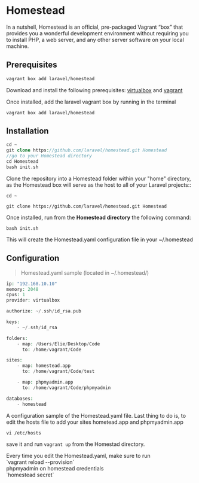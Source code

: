 # Homestead

In a nutshell, Homestead is an official, pre-packaged Vagrant “box” that provides you a 
wonderful development environment without requiring you to install PHP, a web server, 
and any other server software on your local machine.

## Prerequisites

```php
vagrant box add laravel/homestead
```

Download and install the following prerequisites: <a href='https://www.virtualbox.org/wiki/Downloads'>virtualbox</a> 
and <a href='https://www.vagrantup.com/downloads.html'>vagrant</a> 

Once installed, add the laravel vagrant box by running in the terminal

`vagrant box add laravel/homestead`

## Installation

```php
cd ~
git clone https://github.com/laravel/homestead.git Homestead
//go to your Homestead directory
cd Homestead
bash init.sh
```

Clone the repository into a Homestead folder within your "home" directory, as the Homestead box will serve as the host to all of your Laravel projects::

`cd ~`

`git clone https://github.com/laravel/homestead.git Homestead`

Once installed, run from the <b>Homestead directory</b> the following command:

`bash init.sh`

<aside class="notice">
This will create the Homestead.yaml configuration file in your ~/.homestead
</aside>


## Configuration

> Homestead.yaml sample (located in ~/.homestead/)

```php
ip: "192.168.10.10"
memory: 2048
cpus: 1
provider: virtualbox

authorize: ~/.ssh/id_rsa.pub

keys:
    - ~/.ssh/id_rsa

folders:
    - map: /Users/Elie/Desktop/Code
      to: /home/vagrant/Code

sites:
    - map: homestead.app
      to: /home/vagrant/Code/test

    - map: phpmyadmin.app
      to: /home/vagrant/Code/phpmyadmin

databases:
    - homestead
```

A configuration sample of the Homestead.yaml file.
Last thing to do is, to edit the hosts file to add your sites hometead.app and phpmyadmin.app 

`vi /etc/hosts` 

save it and run `vagrant up` from the Homestad directory.

<aside class="notice">
Every time you edit the Homestead.yaml, make sure to run <br/>
`vagrant reload --provision`
</aside>

<aside class="success">
phpmyadmin on homestead credentials <br/>
`homestead secret`
</aside>

